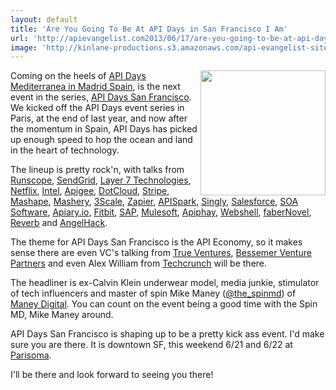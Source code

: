 ```yaml
---
layout: default
title: 'Are You Going To Be At API Days in San Francisco I Am'
url: 'http://apievangelist.com2013/06/17/are-you-going-to-be-at-api-days-in-san-francisco--i-am/'
image: 'http://kinlane-productions.s3.amazonaws.com/api-evangelist-site/blog/api-days-san-francisco-logo.png'
---
```



<p>
     <a href="http://sf.apidays.io/" target="_blank"><img src="https://s3.amazonaws.com/kinlane-productions/events/api-days-san-francisco/api-days-san-francisco-logo.png"  width="200" align="right" /></a>
</p>
<p>
     Coming on the heels of <a href="/2013/06/04/apidays-mediterranea-is-a-wrap/">API Days Mediterranea in Madrid Spain</a>, is the next event in the series, <a href="http://sf.apidays.io/">API Days San Francisco</a>. We kicked off the API Days event series in Paris, at the end of last year, and now after the momentum in Spain, API Days has picked up enough speed to hop the ocean and land in the heart of technology.
</p>
<p>
     The lineup is pretty rock'n, with talks from <a href="http://runscope.com">Runscope</a>, <a href="http://sendgrid.com">SendGrid</a>, <a href="http://www.layer7tech.com/">Layer 7 Technologies</a>, <a href="http://netflix.com">Netflix</a>, <a href="http://intel.com">Intel</a>, <a href="http://apigee.com">Apigee</a>, <a href="https://www.dotcloud.com/">DotCloud</a>, <a href="http://stripe.com">Stripe</a>, <a href="http://mashape.com">Mashape</a>, <a href="http://mashery.com">Mashery</a>, <a href="http://3scale.net">3Scale</a>, <a href="http://zapier.com">Zapier</a>, <a href="http://apispark.com">APISpark</a>, <a href="http://singly.com">Singly</a>, <a href="http://salesforce.com">Salesforce</a>, <a href="http://soa.com">SOA Software</a>, <a href="http://apiary.io">Apiary.io</a>, <a href="http://fitbit.com">Fitbit</a>, <a href="http://sap.com">SAP</a>, <a href="http://mulesoft.com">Mulesoft</a>, <a href="http://apiphany.com">Apiphay</a>, <a href="http://webshell.io">Webshell</a>, <a href="http://www.fabernovel.com/en/">faberNovel</a>, <a href="http://helloreverb.com/">Reverb</a> and <a href="http://angelhack.com/">AngelHack</a>.
</p>
<p>
     The theme for API Days San Francisco is the API Economy, so it makes sense there are even VC's talking from <a href="http://www.trueventures.com/">True Ventures</a>, <a href="https://www.bvp.com/">Bessemer Venture Partners</a> and even Alex William from <a href="http://techcrunch.com">Techcrunch</a> will be there.
</p>
<p>
     The headliner is ex-Calvin Klein underwear model, media junkie, stimulator of tech influencers and master of spin Mike Maney (<a href="https://twitter.com/the_spinmd">@the_spinmd</a>) of <a href="http://maneydigital.com/">Maney Digital</a>. You can count on the event being a good time with the Spin MD, Mike Maney around.
</p>
<p>
     API Days San Francisco is shaping up to be a pretty kick ass event. I'd make sure you are there. It is downtown SF, this weekend 6/21 and 6/22 at <a href="http://www.parisoma.com/">Parisoma</a>.
</p>
<p>
     I'll be there and look forward to seeing you there!
</p>
